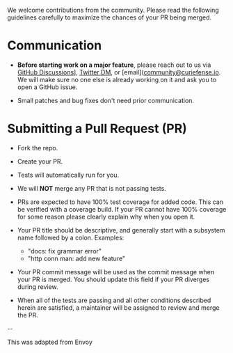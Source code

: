 We welcome contributions from the community. Please read the following guidelines carefully to
maximize the chances of your PR being merged.

# Communication

* **Before starting work on a major feature**, please reach out to us via [GitHub Discussions](https://github.com/curiefense/curiefense/discussions/categories/q-a)], [Twitter DM](https://twitter.com/curiefense),
  or [email](community@curiefense.io. We will make sure no one else is already working on it and ask you to open a
  GitHub issue.

* Small patches and bug fixes don't need prior communication.


# Submitting a Pull Request (PR)

* Fork the repo.

* Create your PR. 

* Tests will automatically run for you.

* We will **NOT** merge any PR that is not passing tests.

* PRs are expected to have 100% test coverage for added code. This can be verified with a coverage
  build. If your PR cannot have 100% coverage for some reason please clearly explain why when you
  open it.

* Your PR title should be descriptive, and generally start with a subsystem name followed by a
  colon. Examples:
  * "docs: fix grammar error"
  * "http conn man: add new feature"

* Your PR commit message will be used as the commit message when your PR is merged. You should
  update this field if your PR diverges during review.

* When all of the tests are passing and all other conditions described herein are satisfied, a
  maintainer will be assigned to review and merge the PR.



--

This was adapted from Envoy